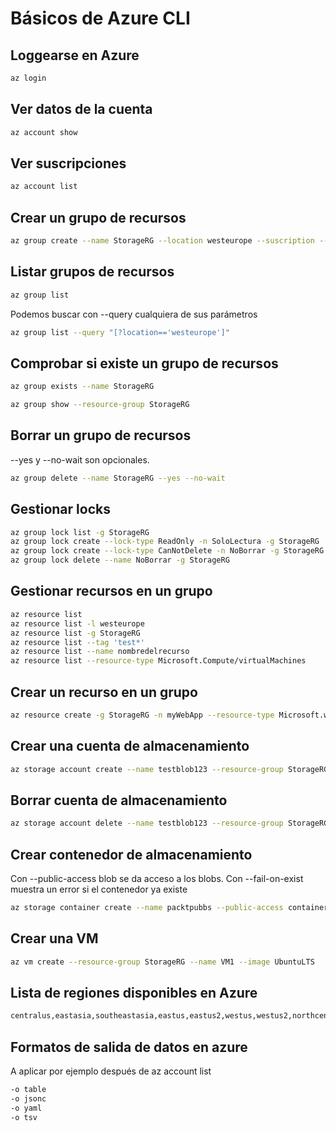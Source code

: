 # Básicos de Azure CLI

## Loggearse en Azure

```bash
az login
```

## Ver datos de la cuenta

```bash
az account show
```

## Ver suscripciones

```bash
az account list
```

## Crear un grupo de recursos

```bash
az group create --name StorageRG --location westeurope --suscription --tags "test" --manage-by "atxpaul@pablo.com"
```

## Listar grupos de recursos

```bash
az group list
```

Podemos buscar con --query cualquiera de sus parámetros

```bash
az group list --query "[?location=='westeurope']"
```

## Comprobar si existe un grupo de recursos

```bash
az group exists --name StorageRG
```

```bash
az group show --resource-group StorageRG
```

## Borrar un grupo de recursos

--yes y --no-wait son opcionales.

```bash
az group delete --name StorageRG --yes --no-wait
```

## Gestionar locks

```bash
az group lock list -g StorageRG
az group lock create --lock-type ReadOnly -n SoloLectura -g StorageRG
az group lock create --lock-type CanNotDelete -n NoBorrar -g StorageRG
az group lock delete --name NoBorrar -g StorageRG
```

## Gestionar recursos en un grupo

```bash
az resource list
az resource list -l westeurope
az resource list -g StorageRG
az resource list --tag 'test*'
az resource list --name nombredelrecurso
az resource list --resource-type Microsoft.Compute/virtualMachines
```

## Crear un recurso en un grupo

```bash
az resource create -g StorageRG -n myWebApp --resource-type Microsoft.web/sites
```

## Crear una cuenta de almacenamiento

```bash
az storage account create --name testblob123 --resource-group StorageRG --location westeurope --sku Standard_LRS --kind StorageV2
```

## Borrar cuenta de almacenamiento

```bash
az storage account delete --name testblob123 --resource-group StorageRG
```

## Crear contenedor de almacenamiento

Con --public-access blob se da acceso a los blobs. Con --fail-on-exist muestra un error si el contenedor ya existe

```bash
az storage container create --name packtpubbs --public-access container --account-name packtpubsacliaz storage blob upload --file C:\test.txt --container-name packtpubbs --name blobcli --account-name packtpubsacli
```

## Crear una VM

```bash
az vm create --resource-group StorageRG --name VM1 --image UbuntuLTS
```

## Lista de regiones disponibles en Azure

```bash
centralus,eastasia,southeastasia,eastus,eastus2,westus,westus2,northcentralus,southcentralus,westcentralus,northeurope,westeurope,japaneast,japanwest,brazilsouth,australiasoutheast,australiaeast,westindia,southindia,centralindia,canadacentral,canadaeast,uksouth,ukwest,koreacentral,francecentral,southafricanorth,uaenorth,australiacentral,switzerlandnorth,germanywestcentral,norwayeast,jioindiawest,westus3,australiacentral2
```

## Formatos de salida de datos en azure

A aplicar por ejemplo después de az account list

```bash
-o table
-o jsonc
-o yaml
-o tsv
```
